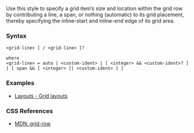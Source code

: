 Use this style to specify a grid item’s size and location within the grid row by contributing a line, a span, or nothing (automatic) to its grid placement, thereby specifying the inline-start and inline-end edge of its grid area.

### Syntax

```
<grid-line> [ / <grid-line> ]?

where
<grid-line> = auto | <custom-ident> | [ <integer> && <custom-ident>? ] | [ span && [ <integer> || <custom-ident> ] ]
```

### Examples

* [Layouts - Grid layouts](../../storybook/layouts/grid-layouts.md)

### CSS References

* [MDN: grid-row](!https://developer.mozilla.org/en-US/docs/Web/CSS/grid-row)
